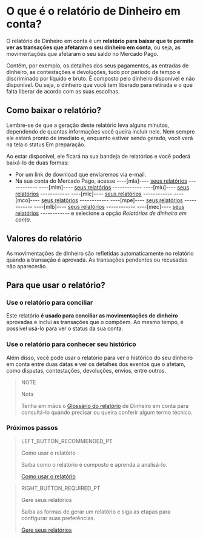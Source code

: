 
# O que é o relatório de Dinheiro em conta?


O relatório de Dinheiro em conta é um **relatório para baixar que te permite ver as transações que afetaram o seu dinheiro em conta**, ou seja, as movimentações que afetaram o seu saldo no Mercado Pago.

Contém, por exemplo, os detalhes dos seus pagamentos, as entradas de dinheiro, as contestações e devoluções, tudo por período de tempo e discriminado por líquido e bruto. É composto pelo dinheiro disponível e não disponível. Ou seja, o dinheiro que você tem liberado para retirada e o que falta liberar de acordo com as suas escolhas.

## Como baixar o relatório?

Lembre-se de que a geração deste relatório leva alguns minutos, dependendo de quantas informações você queira incluir nele. Nem sempre ele estará pronto de imediato e, enquanto estiver sendo gerado, você verá na tela o status Em preparação.

Ao estar disponível, ele ficará na sua bandeja de relatórios e você poderá baixá-lo de duas formas: 

* Por um link de download que enviaremos via e-mail.
* Na sua conta do Mercado Pago, acesse ----[mla]---- [seus relatórios](https://www.mercadopago.com.ar/balance/reports?page=1#!/settlement-report) ------------ ----[mlm]---- [seus relatórios](https://www.mercadopago.com.mx/balance/reports?page=1#!/settlement-report) ------------ ----[mlu]---- [seus relatórios](https://www.mercadopago.com.uy/balance/reports?page=1#!/settlement-report) ------------ ----[mlc]---- [seus relatórios](https://www.mercadopago.cl/balance/reports?page=1#!/settlement-report) ------------ ----[mco]---- [seus relatórios](https://www.mercadopago.com.co/balance/reports?page=1#!/settlement-report) ------------ ----[mpe]---- [seus relatórios](https://www.mercadopago.com.pe/balance/reports?page=1#!/settlement-report) ------------ ----[mlb]---- [seus relatórios](https://www.mercadopago.com.br/balance/reports?page=1#!/settlement-report) ------------ ----[mec]---- [seus relatórios](https://www.mercadopago.com.ec/balance/reports?page=1#!/settlement-report) ------------ e selecione a opção *Relatórios de dinheiro em conta*.


## Valores do relatório

As movimentações de dinheiro são refletidas automaticamente no relatório quando a transação é aprovada. As transações pendentes ou recusadas não aparecerão.

## Para que usar o relatório?

### Use o relatório para conciliar

Este relatório **é usado para conciliar as movimentações de dinheiro** aprovadas e inclui as transações que o compõem. Ao mesmo tempo, é possível usá-lo para ver o status da sua conta.

### Use o relatório para conhecer seu histórico

Além disso, você pode usar o relatório para ver o histórico do seu dinheiro em conta entre duas datas e ver os detalhes dos eventos que o afetam, como disputas, contestações, devoluções, envios, entre outros.

> NOTE
>
> Nota
>
> Tenha em mãos o [Glossário do relatório](https://www.mercadopago[FAKER][URL][DOMAIN]/developers/pt/guides/manage-account/reports/account-money/glossary) de Dinheiro em conta para consultá-lo quando precisar ou queira conferir algum termo técnico.


### Próximos passos

> LEFT_BUTTON_RECOMMENDED_PT
>
> Como usar o relatório
>
> Saiba como o relatório é composto e aprenda a analisá-lo.
>
> [Como usar o relatório](https://www.mercadopago[FAKER][URL][DOMAIN]/developers/pt/guides/manage-account/reports/account-money/how-to-use)

> RIGHT_BUTTON_REQUIRED_PT
>
> Gere seus relatórios
>
> Saiba as formas de gerar um relatório e siga as etapas para configurar suas preferências.
>
> [Gere seus relatórios](https://www.mercadopago[FAKER][URL][DOMAIN]/developers/pt/guides/manage-account/reports/account-money/generate)
